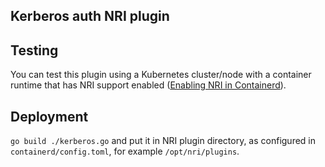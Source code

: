 ## Kerberos auth NRI plugin

## Testing

You can test this plugin using a Kubernetes cluster/node with a container runtime that has NRI support enabled ([Enabling NRI in Containerd](https://github.com/containerd/containerd/blob/main/docs/NRI.md#enabling-nri-support-in-containerd)).

## Deployment

`go build ./kerberos.go` and put it in NRI plugin directory, as configured in `containerd/config.toml`, for example `/opt/nri/plugins`.

